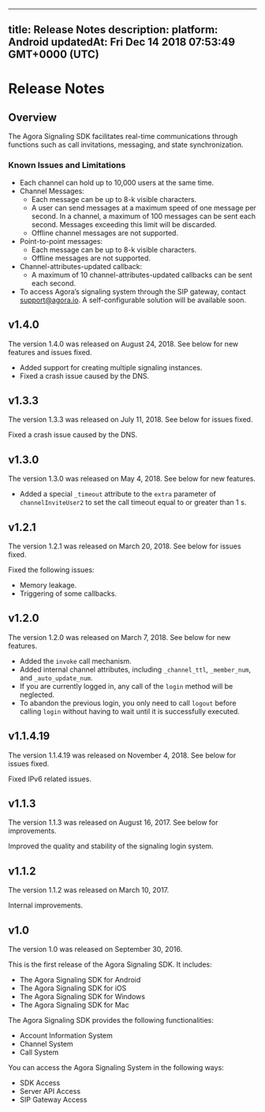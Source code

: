 
---
title: Release Notes
description: 
platform: Android
updatedAt: Fri Dec 14 2018 07:53:49 GMT+0000 (UTC)
---
# Release Notes
## Overview

The Agora Signaling SDK facilitates real-time communications through functions such as call invitations, messaging, and state synchronization.

### Known Issues and Limitations

-   Each channel can hold up to 10,000 users at the same time.
-   Channel Messages:
    -   Each message can be up to 8-k visible characters.
    -   A user can send messages at a maximum speed of one message per second. In a channel, a maximum of 100 messages can be sent each second. Messages exceeding this limit will be discarded. 
    -   Offline channel messages are not supported.
-   Point-to-point messages:
    -   Each message can be up to 8-k visible characters.
    -   Offline messages are not supported.
-   Channel-attributes-updated callback:
    -   A maximum of 10 channel-attributes-updated callbacks can be sent each second.
-   To access Agora’s signaling system through the SIP gateway, contact [support@agora.io](mailto:support@agora.io). A self-configurable solution will be available soon.


## v1.4.0

The version 1.4.0 was released on August 24, 2018. See below for new features and issues fixed.

-   Added support for creating multiple signaling instances.
-   Fixed a crash issue caused by the DNS.


## v1.3.3

The version 1.3.3 was released on July 11, 2018. See below for issues fixed.

Fixed a crash issue caused by the DNS.

## v1.3.0

The version 1.3.0 was released on May 4, 2018. See below for new features.

-   Added a special <code>_timeout</code> attribute to the `extra` parameter of <code>channelInviteUser2</code> to set the call timeout equal to or greater than 1 s.


## v1.2.1

The version 1.2.1 was released on March 20, 2018. See below for issues fixed.

Fixed the following issues:

-   Memory leakage.
-   Triggering of some callbacks.


## v1.2.0

The version 1.2.0 was released on March 7, 2018. See below for new features.

-   Added the <code>invoke</code> call mechanism.
-   Added internal channel attributes, including `_channel_ttl`, `_member_num`, and `_auto_update_num`.
-   If you are currently logged in, any call of the <code>login</code> method will be neglected.
-   To abandon the previous login, you only need to call <code>logout</code> before calling <code>login</code> without having to wait until it is successfully executed.


## v1.1.4.19

The version 1.1.4.19 was released on November 4, 2018. See below for issues fixed.

Fixed IPv6 related issues.

## v1.1.3

The version 1.1.3 was released on August 16, 2017. See below for improvements.

Improved the quality and stability of the signaling login system.

## v1.1.2

The version 1.1.2 was released on March 10, 2017. 

Internal improvements.

## v1.0

The version 1.0 was released on September 30, 2016.

This is the first release of the Agora Signaling SDK. It includes:

-   The Agora Signaling SDK for Android
-   The Agora Signaling SDK for iOS
-   The Agora Signaling SDK for Windows
-   The Agora Signaling SDK for Mac


The Agora Signaling SDK provides the following functionalities:

-   Account Information System
-   Channel System
-   Call System


You can access the Agora Signaling System in the following ways:

-   SDK Access
-   Server API Access
-   SIP Gateway Access




